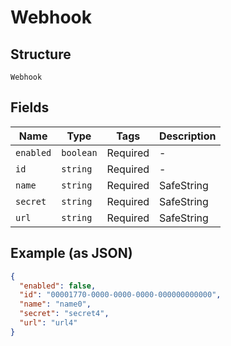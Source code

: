 
# Webhook

## Structure

`Webhook`

## Fields

| Name | Type | Tags | Description |
|  --- | --- | --- | --- |
| `enabled` | `boolean` | Required | - |
| `id` | `string` | Required | - |
| `name` | `string` | Required | SafeString |
| `secret` | `string` | Required | SafeString |
| `url` | `string` | Required | SafeString |

## Example (as JSON)

```json
{
  "enabled": false,
  "id": "00001770-0000-0000-0000-000000000000",
  "name": "name0",
  "secret": "secret4",
  "url": "url4"
}
```

